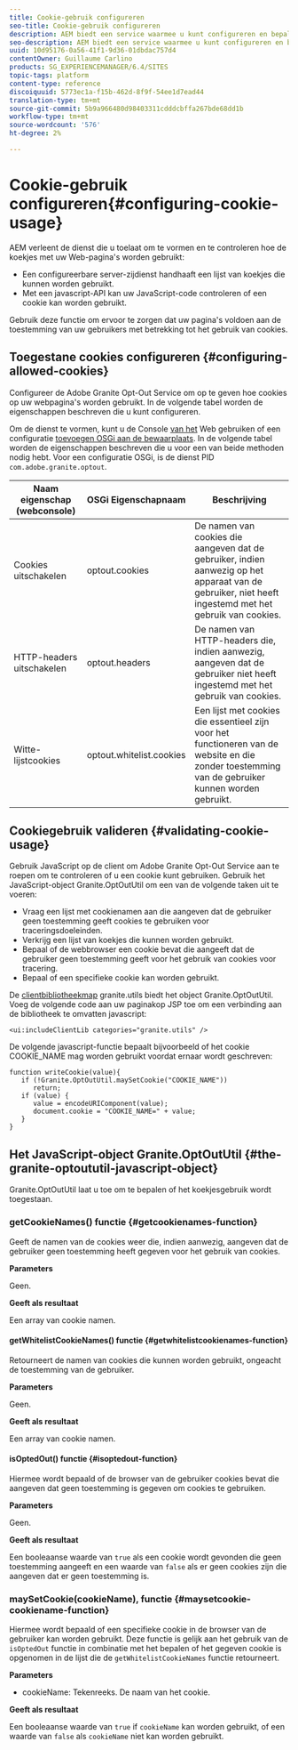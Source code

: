 ```yaml
---
title: Cookie-gebruik configureren
seo-title: Cookie-gebruik configureren
description: AEM biedt een service waarmee u kunt configureren en bepalen hoe cookies worden gebruikt met uw webpagina's
seo-description: AEM biedt een service waarmee u kunt configureren en bepalen hoe cookies worden gebruikt met uw webpagina's
uuid: 10d95176-0a56-41f1-9d36-01dbdac757d4
contentOwner: Guillaume Carlino
products: SG_EXPERIENCEMANAGER/6.4/SITES
topic-tags: platform
content-type: reference
discoiquuid: 5773ec1a-f15b-462d-8f9f-54ee1d7ead44
translation-type: tm+mt
source-git-commit: 5b9a966480d98403311cdddcbffa267bde68dd1b
workflow-type: tm+mt
source-wordcount: '576'
ht-degree: 2%

---
```



# Cookie-gebruik configureren{#configuring-cookie-usage}

AEM verleent de dienst die u toelaat om te vormen en te controleren hoe de koekjes met uw Web-pagina&#39;s worden gebruikt:

* Een configureerbare server-zijdienst handhaaft een lijst van koekjes die kunnen worden gebruikt.
* Met een javascript-API kan uw JavaScript-code controleren of een cookie kan worden gebruikt.

Gebruik deze functie om ervoor te zorgen dat uw pagina&#39;s voldoen aan de toestemming van uw gebruikers met betrekking tot het gebruik van cookies.

## Toegestane cookies configureren {#configuring-allowed-cookies}

Configureer de Adobe Granite Opt-Out Service om op te geven hoe cookies op uw webpagina&#39;s worden gebruikt. In de volgende tabel worden de eigenschappen beschreven die u kunt configureren.

Om de dienst te vormen, kunt u de Console [van het](/help/sites-deploying/configuring-osgi.md#osgi-configuration-with-the-web-console) Web gebruiken of een configuratie [toevoegen OSGi aan de bewaarplaats](/help/sites-deploying/configuring-osgi.md#adding-a-new-configuration-to-the-repository). In de volgende tabel worden de eigenschappen beschreven die u voor een van beide methoden nodig hebt. Voor een configuratie OSGi, is de dienst PID `com.adobe.granite.optout`.

| Naam eigenschap (webconsole) | OSGi Eigenschapnaam | Beschrijving |
|---|---|---|
| Cookies uitschakelen | optout.cookies | De namen van cookies die aangeven dat de gebruiker, indien aanwezig op het apparaat van de gebruiker, niet heeft ingestemd met het gebruik van cookies. |
| HTTP-headers uitschakelen | optout.headers | De namen van HTTP-headers die, indien aanwezig, aangeven dat de gebruiker niet heeft ingestemd met het gebruik van cookies. |
| Witte-lijstcookies | optout.whitelist.cookies | Een lijst met cookies die essentieel zijn voor het functioneren van de website en die zonder toestemming van de gebruiker kunnen worden gebruikt. |

## Cookiegebruik valideren {#validating-cookie-usage}

Gebruik JavaScript op de client om Adobe Granite Opt-Out Service aan te roepen om te controleren of u een cookie kunt gebruiken. Gebruik het JavaScript-object Granite.OptOutUtil om een van de volgende taken uit te voeren:

* Vraag een lijst met cookienamen aan die aangeven dat de gebruiker geen toestemming geeft cookies te gebruiken voor traceringsdoeleinden.
* Verkrijg een lijst van koekjes die kunnen worden gebruikt.
* Bepaal of de webbrowser een cookie bevat die aangeeft dat de gebruiker geen toestemming geeft voor het gebruik van cookies voor tracering.
* Bepaal of een specifieke cookie kan worden gebruikt.

De [clientbibliotheekmap](/help/sites-developing/clientlibs.md#referencing-client-side-libraries) granite.utils biedt het object Granite.OptOutUtil. Voeg de volgende code aan uw paginakop JSP toe om een verbinding aan de bibliotheek te omvatten javascript:

`<ui:includeClientLib categories="granite.utils" />`

De volgende javascript-functie bepaalt bijvoorbeeld of het cookie COOKIE_NAME mag worden gebruikt voordat ernaar wordt geschreven:

```
function writeCookie(value){
   if (!Granite.OptOutUtil.maySetCookie("COOKIE_NAME")) 
      return;
   if (value) {
      value = encodeURIComponent(value);
      document.cookie = "COOKIE_NAME=" + value; 
   }
}
```

## Het JavaScript-object Granite.OptOutUtil {#the-granite-optoututil-javascript-object}

Granite.OptOutUtil laat u toe om te bepalen of het koekjesgebruik wordt toegestaan.

### getCookieNames() functie {#getcookienames-function}

Geeft de namen van de cookies weer die, indien aanwezig, aangeven dat de gebruiker geen toestemming heeft gegeven voor het gebruik van cookies.

**Parameters**

Geen.

**Geeft als resultaat**

Een array van cookie namen.

#### getWhitelistCookieNames() functie {#getwhitelistcookienames-function}

Retourneert de namen van cookies die kunnen worden gebruikt, ongeacht de toestemming van de gebruiker.

**Parameters**

Geen.

**Geeft als resultaat**

Een array van cookie namen.

#### isOptedOut() functie {#isoptedout-function}

Hiermee wordt bepaald of de browser van de gebruiker cookies bevat die aangeven dat geen toestemming is gegeven om cookies te gebruiken.

**Parameters**

Geen.

**Geeft als resultaat**

Een booleaanse waarde van `true` als een cookie wordt gevonden die geen toestemming aangeeft en een waarde van `false` als er geen cookies zijn die aangeven dat er geen toestemming is.

### maySetCookie(cookieName), functie {#maysetcookie-cookiename-function}

Hiermee wordt bepaald of een specifieke cookie in de browser van de gebruiker kan worden gebruikt. Deze functie is gelijk aan het gebruik van de `isOptedOut` functie in combinatie met het bepalen of het gegeven cookie is opgenomen in de lijst die de `getWhitelistCookieNames` functie retourneert.

**Parameters**

* cookieName: Tekenreeks. De naam van het cookie.

**Geeft als resultaat**

Een booleaanse waarde van `true` if `cookieName` kan worden gebruikt, of een waarde van `false` als `cookieName` niet kan worden gebruikt.
